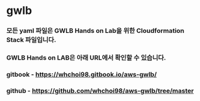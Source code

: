 # gwlb
### 모든 yaml 파일은 GWLB Hands on Lab을 위한 Cloudformation Stack 파일입니다.
### GWLB Hands on LAB은 아래 URL에서 확인할 수 있습니다.
### gitbook - https://whchoi98.gitbook.io/aws-gwlb/
### github - https://github.com/whchoi98/aws-gwlb/tree/master